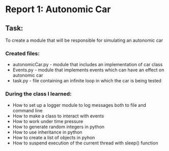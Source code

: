# Report 1: Autonomic Car


## Task: 
To create a module that will be responsible for simulating an autonomic car


### Created files:
* autonomicCar.py - module that includes an implementation of car class
* Events.py - module that implements events which can have an effect on autonomic car
* task.py - file containing an infinite loop in which the car is being tested

### During the class I learned:
* How to set up a logger module to log messages both to file and command line
* How to make a class to interact with events
* How to work under time pressure
* How to generate random integers in python
* How to use inheritance in python
* How to create a list of objects in pyhon
* How to suspend execution of the current thread with sleep() function